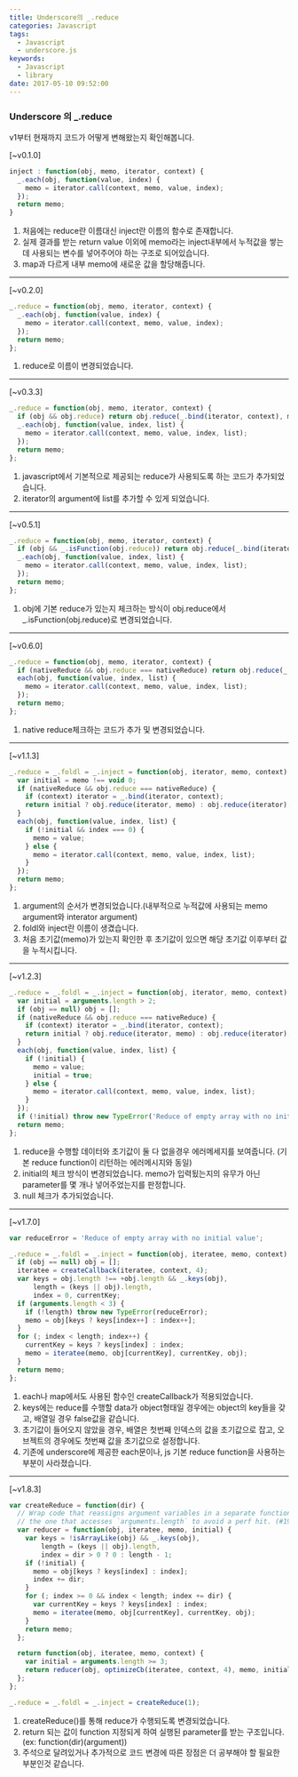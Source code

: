 ```yaml
---
title: Underscore의 _.reduce 
categories: Javascript
tags: 
  - Javascript
  - underscore.js
keywords:
  - Javascript
  - library
date: 2017-05-10 09:52:00
---
```


### Underscore 의 _.reduce

v1부터 현재까지 코드가 어떻게 변해왔는지 확인해봅니다.

<!-- more -->

[~v0.1.0]
```javascript
inject : function(obj, memo, iterator, context) {
  _.each(obj, function(value, index) {
    memo = iterator.call(context, memo, value, index);
  });
  return memo;
}
```
1. 처음에는 reduce란 이름대신 inject란 이름의 함수로 존재합니다.
2. 실제 결과를 받는 return value 이외에 memo라는 inject내부에서 누적값을 쌓는데 사용되는 변수를 넣어주어야 하는 구조로 되어있습니다.
3. map과 다르게 내부 memo에 새로운 값을 할당해줍니다.

-----------------------------------------
[~v0.2.0]
```javascript
_.reduce = function(obj, memo, iterator, context) {
  _.each(obj, function(value, index) {
    memo = iterator.call(context, memo, value, index);
  });
  return memo;
};
```
1. reduce로 이름이 변경되었습니다.

-----------------------------------------
[~v0.3.3]
```javascript
_.reduce = function(obj, memo, iterator, context) {
  if (obj && obj.reduce) return obj.reduce(_.bind(iterator, context), memo);
  _.each(obj, function(value, index, list) {
    memo = iterator.call(context, memo, value, index, list);
  });
  return memo;
};
```
1. javascript에서 기본적으로 제공되는 reduce가 사용되도록 하는 코드가 추가되었습니다.
2. iterator의 argument에 list를 추가할 수 있게 되었습니다.

-------------------------------

[~v0.5.1]
```javascript
_.reduce = function(obj, memo, iterator, context) {
  if (obj && _.isFunction(obj.reduce)) return obj.reduce(_.bind(iterator, context), memo);
  _.each(obj, function(value, index, list) {
    memo = iterator.call(context, memo, value, index, list);
  });
  return memo;
};
```
1. obj에 기본 reduce가 있는지 체크하는 방식이 obj.reduce에서 _.isFunction(obj.reduce)로 변경되었습니다.

-------------------------------

[~v0.6.0]
```javascript
_.reduce = function(obj, memo, iterator, context) {
  if (nativeReduce && obj.reduce === nativeReduce) return obj.reduce(_.bind(iterator, context), memo);
  each(obj, function(value, index, list) {
    memo = iterator.call(context, memo, value, index, list);
  });
  return memo;
};
```
1. native reduce체크하는 코드가 추가 및 변경되었습니다.

-------------------------------

[~v1.1.3]
```javascript
_.reduce = _.foldl = _.inject = function(obj, iterator, memo, context) {
  var initial = memo !== void 0;
  if (nativeReduce && obj.reduce === nativeReduce) {
    if (context) iterator = _.bind(iterator, context);
    return initial ? obj.reduce(iterator, memo) : obj.reduce(iterator);
  }
  each(obj, function(value, index, list) {
    if (!initial && index === 0) {
      memo = value;
    } else {
      memo = iterator.call(context, memo, value, index, list);
    }
  });
  return memo;
};
```
1. argument의 순서가 변경되었습니다.(내부적으로 누적값에 사용되는 memo argument와 interator argument)
2. foldl와 inject란 이름이 생겼습니다.
3. 처음 초기값(memo)가 있는지 확인한 후 초기값이 있으면 해당 초기값 이후부터 값을 누적시킵니다.

-------------------------------

[~v1.2.3]
```javascript
_.reduce = _.foldl = _.inject = function(obj, iterator, memo, context) {
  var initial = arguments.length > 2;
  if (obj == null) obj = [];
  if (nativeReduce && obj.reduce === nativeReduce) {
    if (context) iterator = _.bind(iterator, context);
    return initial ? obj.reduce(iterator, memo) : obj.reduce(iterator);
  }
  each(obj, function(value, index, list) {
    if (!initial) {
      memo = value;
      initial = true;
    } else {
      memo = iterator.call(context, memo, value, index, list);
    }
  });
  if (!initial) throw new TypeError('Reduce of empty array with no initial value');
  return memo;
};
```
1. reduce을 수행할 데이터와 초기값이 둘 다 없을경우 에러메세지를 보여줍니다. (기본 reduce function이 리턴하는 에러메시지와 동일)
2. initial의 체크 방식이 변경되었습니다. memo가 입력됬는지의 유무가 아닌 parameter를 몇 개나 넣어주었는지를 판정합니다.
3. null 체크가 추가되었습니다.

-------------------------------

[~v1.7.0]
```javascript
var reduceError = 'Reduce of empty array with no initial value';

_.reduce = _.foldl = _.inject = function(obj, iteratee, memo, context) {
  if (obj == null) obj = [];
  iteratee = createCallback(iteratee, context, 4);
  var keys = obj.length !== +obj.length && _.keys(obj),
      length = (keys || obj).length,
      index = 0, currentKey;
  if (arguments.length < 3) {
    if (!length) throw new TypeError(reduceError);
    memo = obj[keys ? keys[index++] : index++];
  }
  for (; index < length; index++) {
    currentKey = keys ? keys[index] : index;
    memo = iteratee(memo, obj[currentKey], currentKey, obj);
  }
  return memo;
};
```

1. each나 map에서도 사용된 함수인 createCallback가 적용되었습니다.
2. keys에는 reduce를 수행할 data가 object형태일 경우에는 object의 key들을 갖고, 배열일 경우 false값을 같습니다.
3. 초기값이 들어오지 않았을 경우, 배열은 첫번째 인덱스의 값을 초기값으로 잡고, 오브젝트의 경우에도 첫번째 값을 초기값으로 설정합니다.
4. 기존에 underscore에 제공한 each문이나, js 기본 reduce function을 사용하는 부분이 사라졌습니다.

------------------------------

[~v1.8.3]
```javascript
var createReduce = function(dir) {
  // Wrap code that reassigns argument variables in a separate function than
  // the one that accesses `arguments.length` to avoid a perf hit. (#1991)
  var reducer = function(obj, iteratee, memo, initial) {
    var keys = !isArrayLike(obj) && _.keys(obj),
        length = (keys || obj).length,
        index = dir > 0 ? 0 : length - 1;
    if (!initial) {
      memo = obj[keys ? keys[index] : index];
      index += dir;
    }
    for (; index >= 0 && index < length; index += dir) {
      var currentKey = keys ? keys[index] : index;
      memo = iteratee(memo, obj[currentKey], currentKey, obj);
    }
    return memo;
  };

  return function(obj, iteratee, memo, context) { 
    var initial = arguments.length >= 3;
    return reducer(obj, optimizeCb(iteratee, context, 4), memo, initial);
  };
};

_.reduce = _.foldl = _.inject = createReduce(1);
```
1. createReduce()를 통해 reduce가 수행되도록 변경되었습니다.
2. return 되는 값이 function 지정되게 하여 실행된 parameter를 받는 구조입니다. (ex: function(dir)(argument))
3. 주석으로 달려있거나 추가적으로 코드 변경에 따른 장점은 더 공부해야 할 필요한 부분인것 같습니다.